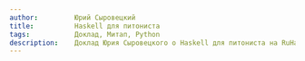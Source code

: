 ```yaml
---
author:         Юрий Сыровецкий
title:          Haskell для питониста
tags:           Доклад, Митап, Python
description:    Доклад Юрия Сыровецкого о Haskell для питониста на RuHaskell.Meetup 2015 Summer.
---
```

